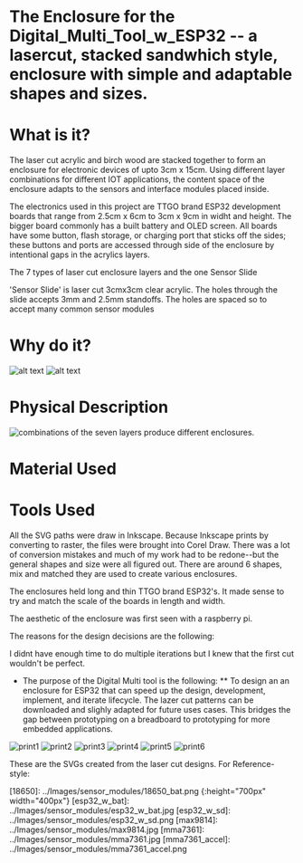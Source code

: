# The Enclosure for the Digital_Multi_Tool_w_ESP32 -- a lasercut, stacked sandwhich style, enclosure with simple and adaptable shapes and sizes. 

# What is it?
The laser cut acrylic and birch wood are stacked together to form an enclosure for electronic devices of upto 3cm x 15cm. Using different layer combinations for different IOT applications, the content space of the enclosure adapts to the sensors and interface modules placed inside.

The electronics used in this project are TTGO brand ESP32 development boards that range from 2.5cm x 6cm to 3cm x 9cm in widht and height. The bigger board commonly has a built battery and OLED screen. All boards have some button, flash storage, or charging port that sticks off the sides; these buttons and ports are accessed through side of the enclosure by intentional gaps in the acrylics layers. 

The 7 types of laser cut enclosure layers and the one Sensor Slide

'Sensor Slide' is laser cut 3cmx3cm clear acrylic. The holes through the slide accepts 3mm and 2.5mm standoffs. The holes are spaced so to accept many common sensor modules 

# Why do it?
![alt text][wires]
![alt text][wires2]
# Physical Description

![combinations of the seven layers produce different enclosures.][ALL_EXAMPLES]
# Material Used

# Tools Used



All the SVG paths were draw in Inkscape. Because Inkscape prints by converting to raster, the files were brought into Corel Draw. 
There was a lot of conversion mistakes and much of my work had to be redone--but the general shapes and size were all figured out.
There are around 6 shapes, mix and matched they are used to create various enclosures. 
 
The enclosures held long and thin TTGO brand ESP32's. It made sense to try and match the scale of the boards in length and width.

The aesthetic of the enclosure was first seen with a raspberry pi. 

The reasons for the design decisions are the following:

I didnt have enough time to do multiple iterations but I knew that the first cut wouldn't be perfect. 

* The purpose of the Digital Multi tool is the following:
** To design an an enclosure for ESP32 that can speed up the design, development, implement, and iterate lifecycle. The lazer cut patterns can be downloaded and slighly adapted for future uses cases. This bridges the gap between prototyping on a breadboard to prototyping for more embedded applications.

![print1][print1]
![print2][print2]
![print3][print3]
![print4][print4]
![print5][print5]
![print6][print6]


These are the SVGs created from the laser cut designs. For 
Reference-style: 

[wires]: ../Images/wires.jpg "taken from: https://www.facebook.com/groups/esp8266microcontrollers/"
[wires2]: ../Images/wires2.jpg "taken https://www.facebook.com/groups/esp8266microcontrollers/"
[print1]: https://raw.githubusercontent.com/sylatupa/Digital_Multi_Tool_w_ESP32/master/Images/enclosure/PRINT1.svg?sanitize=true "Laser cut enclosure designed in InkScape and converted and printed using Corel Draw"
[print2]: https://raw.githubusercontent.com/sylatupa/Digital_Multi_Tool_w_ESP32/master/Images/enclosure/PRINT2.svg?sanitize=true "Laser cut enclosure designed in InkScape and converted and printed using Corel Draw"
[print3]: https://raw.githubusercontent.com/sylatupa/Digital_Multi_Tool_w_ESP32/master/Images/enclosure/PRINT3.svg?sanitize=true "Laser cut enclosure designed in InkScape and converted and printed using Corel Draw"
[print4]: ../Images/enclosure/PRINT4.svg?sanitize=true "Laser cut enclosure designed in InkScape and converted and printed using Corel Draw"
[print5]: ../Images/enclosure/PRINT5.svg?sanitize=true "Laser cut enclosure designed in InkScape and converted and printed using Corel Draw"
[print6]: ../Images/enclosure/PRINT6.svg?sanitize=true "Laser cut enclosure designed in InkScape and converted and printed using Corel Draw"
[ALL_EXAMPLES]: ../Images/enclosure/ALL_EXAMPLES.svg?sanitize=true "Laser cut enclosure designed in InkScape and converted and printed using Corel Draw"

[18650]: ../Images/sensor_modules/18650_bat.png {:height="700px" width="400px"}
[esp32_w_bat]: ../Images/sensor_modules/esp32_w_bat.jpg
[esp32_w_sd]: ../Images/sensor_modules/esp32_w_sd.png 
[max9814]: ../Images/sensor_modules/max9814.jpg
[mma7361]: ../Images/sensor_modules/mma7361.jpg 
[mma7361_accel]: ../Images/sensor_modules/mma7361_accel.png



